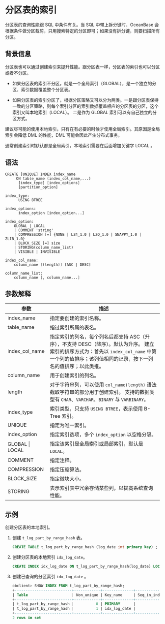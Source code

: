 # 分区表的索引

分区表的查询性能跟 SQL 中条件有关。当 SQL 中带上拆分键时，OceanBase 会根据条件做分区裁剪，只用搜索特定的分区即可；如果没有拆分键，则要扫描所有分区。

## 背景信息

分区表也可以通过创建索引来提升性能。跟分区表一样，分区表的索引也可以分区或者不分区。

* 如果分区表的索引不分区，就是一个全局索引（GLOBAL），是一个独立的分区，索引数据覆盖整个分区表。

* 如果分区表的索引分区了，根据分区策略又可以分为两类。一是跟分区表保持一致的分区策略，则每个索引分区的索引数据覆盖相应的分区表的分区，这个索引又叫本地索引（LOCAL）。 二是作为 GLOBAL 索引可以有自己独立的分区方式。

建议尽可能的使用本地索引，只有在有必要的时候才使用全局索引。其原因是全局索引会降低 DML 的性能，DML 可能会因此产生分布式事务。

通常创建索引时默认都是全局索引，本地索引需要在后面增加关键字 LOCAL 。

## 语法

```unknow
CREATE [UNIQUE] INDEX index_name 
     ON table_name (index_col_name,...) 
      [index_type] [index_options] 
      [partition_option]

index_type: 
      USING BTREE

index_options: 
      index_option [index_option...]
      
index_option: 
    GLOBAL | LOCAL
    | COMMENT 'string'
    | COMPRESSION [=] {NONE | LZ4_1.0 | LZO_1.0 | SNAPPY_1.0 | ZLIB_1.0}
    | BLOCK_SIZE [=] size
    | STORING(column_name_list) 
    | VISIBLE | INVISIBLE

index_col_name: 
    column_name [(length)] [ASC | DESC]

column_name_list: 
    column_name [, column_name...]
```

## 参数解释

|     **参数**      |                                                             **描述**                                                              |
|-----------------|---------------------------------------------------------------------------------------------------------------------------------|
| index_name      | 指定要创建的索引名称。                                                                                                                     |
| table_name      | 指过索引所属的表名。                                                                                                                      |
| index_col_name  | 指定索引的列名，每个列名后都支持 ASC（升序），不支持 DESC（降序）。默认为升序。 建立索引的排序方式为：首先以 `index_col_name` 中第一个列的值排序；该列值相同的记录，按下一列名的值排序；以此类推。 |
| column_name     | 用于创建索引的列名。                                                                                                                      |
| length          | 对于字符串列，可以使用 `col_name(length)` 语法截取字符串的部分用于创建索引。 支持的数据类型有 `CHAR`、`VARCHAR`、`BINARY` 与 `VARBINARY`。              |
| index_type      | 索引类型，只支持 `USING BTREE`，表示使用 B-Tree 索引。                                                                                          |
| UNIQUE          | 指定为唯一索引。                                                                                                                        |
| index_option    | 指定索引选项，多个 `index_option` 以空格分隔。                                                                                                 |
| GLOBAL \| LOCAL | 指定该索引是全局索引或局部索引，默认是 `LOCAL`。                                                                                                    |
| COMMENT         | 指定注释。                                                                                                                           |
| COMPRESSION     | 指定压缩算法。                                                                                                                         |
| BLOCK_SIZE      | 指定微块大小。                                                                                                                         |
| STORING         | 表示索引表中冗余存储某些列，以提高系统查询性能。                                                                                                        |

## 示例

创建分区表的本地索引。

1. 创建 `t_log_part_by_range_hash` 表。

   ```sql
   CREATE TABLE t_log_part_by_range_hash (log_date int primary key) ;
   ```

2. 创建分区表的本地索引 `idx_log_date`。

   ```sql
   CREATE INDEX idx_log_date ON t_log_part_by_range_hash(log_date) LOCAL;
   ```

3. 创建已查询的分区索引 `idx_log_date` 。

   ```sql
   obclient> SHOW INDEX FROM t_log_part_by_range_hash;
   +--------------------------+------------+--------------+--------------+-------------+-----------+-------------+----------+--------+------+------------+-----------+---------------+---------+
   | Table                    | Non_unique | Key_name     | Seq_in_index | Column_name | Collation | Cardinality | Sub_part | Packed | Null | Index_type | Comment   | Index_comment | Visible |
   +--------------------------+------------+--------------+--------------+-------------+-----------+-------------+----------+--------+------+------------+-----------+---------------+---------+
   | t_log_part_by_range_hash |          0 | PRIMARY      |            1 | log_date    | A         |        NULL | NULL     | NULL   |      | BTREE      | available |               | YES     |
   | t_log_part_by_range_hash |          1 | idx_log_date |            1 | log_date    | A         |        NULL | NULL     | NULL   |      | BTREE      | available |               | YES     |
   +--------------------------+------------+--------------+--------------+-------------+-----------+-------------+----------+--------+------+------------+-----------+---------------+---------+
   2 rows in set
   ```
